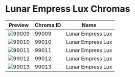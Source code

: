 # Lunar Empress Lux Chromas

| Preview | Chroma ID | Name |
|---------|-----------|------|
| ![99009](https://raw.communitydragon.org/latest/plugins/rcp-be-lol-game-data/global/default/v1/champion-chroma-images/99/99009.png) | 99009 | Lunar Empress Lux |
| ![99010](https://raw.communitydragon.org/latest/plugins/rcp-be-lol-game-data/global/default/v1/champion-chroma-images/99/99010.png) | 99010 | Lunar Empress Lux |
| ![99011](https://raw.communitydragon.org/latest/plugins/rcp-be-lol-game-data/global/default/v1/champion-chroma-images/99/99011.png) | 99011 | Lunar Empress Lux |
| ![99012](https://raw.communitydragon.org/latest/plugins/rcp-be-lol-game-data/global/default/v1/champion-chroma-images/99/99012.png) | 99012 | Lunar Empress Lux |
| ![99013](https://raw.communitydragon.org/latest/plugins/rcp-be-lol-game-data/global/default/v1/champion-chroma-images/99/99013.png) | 99013 | Lunar Empress Lux |